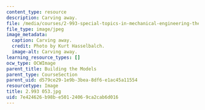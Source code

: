 ```yaml
---
content_type: resource
description: Carving away.
file: /media/courses/2-993-special-topics-in-mechanical-engineering-the-art-and-science-of-boat-design-january-iap-2007/7e424626b98be50124069ca2cab6d016_2993053.jpg
file_type: image/jpeg
image_metadata:
  caption: Carving away.
  credit: Photo by Kurt Hasselbalch.
  image-alt: Carving away.
learning_resource_types: []
ocw_type: OCWImage
parent_title: Building the Models
parent_type: CourseSection
parent_uid: d579ce29-1e9b-3bea-8df6-e1ac45a11554
resourcetype: Image
title: 2.993 053.jpg
uid: 7e424626-b98b-e501-2406-9ca2cab6d016
---
```

